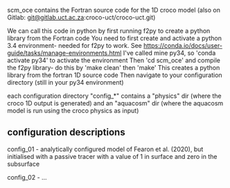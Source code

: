scm_oce contains the Fortran source code for the 1D croco model
(also on Gitlab: git@gitlab.uct.ac.za:croco-uct/croco-uct.git)

We can call this code in python by first running f2py to create a python library from the Fortran code
You need to first create and activate a python 3.4 environment- needed for f2py to work.
See https://conda.io/docs/user-guide/tasks/manage-environments.html
I've called mine py34, so 'conda activate py34' to activate the environment
Then 'cd scm_oce' and compile the f2py library- do this by 'make clean' then 'make'
This creates a python library from the fortran 1D source code
Then navigate to your configuration directory (still in your py34 environment)

each configuration directory "config_*" contains a "physics" dir (where the croco 1D output is generated) and an "aquacosm" dir (where the aquacosm model is run using the croco physics as input)

configuration descriptions
---------------------------
config_01 - analytically configured model of Fearon et al. (2020), but initialised with a passive tracer with a value of 1 in surface and zero in the subsurface

config_02 - ... 
